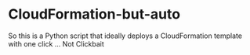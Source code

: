 # CloudFormation-but-auto
So this is a Python script that ideally deploys a CloudFormation template with one click ... Not Clickbait
